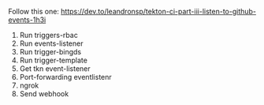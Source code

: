 Follow this one: 
https://dev.to/leandronsp/tekton-ci-part-iii-listen-to-github-events-1h3i

1. Run triggers-rbac
2. Run events-listener
3. Run trigger-bingds
4. Run trigger-template
5. Get tkn event-listener
6. Port-forwarding eventlistenr
7. ngrok
8. Send webhook